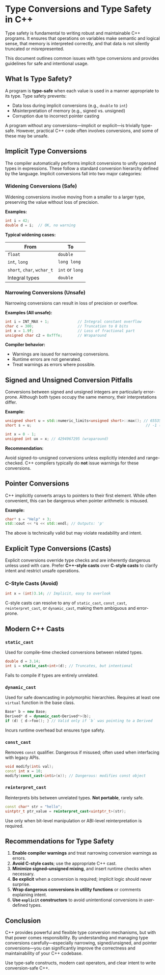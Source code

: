 # Type Conversions and Type Safety in C++

Type safety is fundamental to writing robust and maintainable C++ programs. It ensures that operations on variables make semantic and logical sense, that memory is interpreted correctly, and that data is not silently truncated or misrepresented.

This document outlines common issues with type conversions and provides guidelines for safe and intentional usage.

## What Is Type Safety?

A program is **type-safe** when each value is used in a manner appropriate to its type. Type safety prevents:

- Data loss during implicit conversions (e.g., `double` to `int`)
- Misinterpretation of memory (e.g., signed vs. unsigned)
- Corruption due to incorrect pointer casting

A program without any conversions—implicit or explicit—is trivially type-safe. However, practical C++ code often involves conversions, and some of these may be unsafe.

## Implicit Type Conversions

The compiler automatically performs implicit conversions to unify operand types in expressions. These follow a standard conversion hierarchy defined by the language. Implicit conversions fall into two major categories:

### Widening Conversions (Safe)

Widening conversions involve moving from a smaller to a larger type, preserving the value without loss of precision.

**Examples:**

```cpp
int i = 42;
double d = i;  // OK, no warning
```

**Typical widening cases:**

| From                       | To              |
| -------------------------- | --------------- |
| `float`                    | `double`        |
| `int`, `long`              | `long long`     |
| `short`, `char`, `wchar_t` | `int` or `long` |
| Integral types             | `double`        |

### Narrowing Conversions (Unsafe)

Narrowing conversions can result in loss of precision or overflow.

**Examples (All unsafe):**

```cpp
int i = INT_MAX + 1;             // Integral constant overflow
char c = 300;                    // Truncation to 8 bits
int x = 1.9f;                    // Loss of fractional part
unsigned char c2 = 0xfffe;       // Wraparound
```

**Compiler behavior:**

- Warnings are issued for narrowing conversions.
- Runtime errors are not generated.
- Treat warnings as errors where possible.

## Signed and Unsigned Conversion Pitfalls

Conversions between signed and unsigned integers are particularly error-prone. Although both types occupy the same memory, their interpretations differ.

**Example:**

```cpp
unsigned short u = std::numeric_limits<unsigned short>::max(); // 65535
short s = u;                                                    // -1 (reinterpreted)

int x = 0 - 1;
unsigned int ux = x; // 4294967295 (wraparound)
```

**Recommendation:**

Avoid signed-to-unsigned conversions unless explicitly intended and range-checked. C++ compilers typically do **not** issue warnings for these conversions.

## Pointer Conversions

C++ implicitly converts arrays to pointers to their first element. While often convenient, this can be dangerous when pointer arithmetic is misused.

**Example:**

```cpp
char* s = "Help" + 3;
std::cout << *s << std::endl; // Outputs: 'p'
```

The above is technically valid but may violate readability and intent.

## Explicit Type Conversions (Casts)

Explicit conversions override type checks and are inherently dangerous unless used with care. Prefer **C++-style casts** over **C-style casts** to clarify intent and restrict unsafe operations.

### C-Style Casts (Avoid)

```cpp
int x = (int)3.14; // Implicit, easy to overlook
```

C-style casts can resolve to any of `static_cast`, `const_cast`, `reinterpret_cast`, or `dynamic_cast`, making them ambiguous and error-prone.

## Modern C++ Casts

### `static_cast`

Used for compile-time checked conversions between related types.

```cpp
double d = 3.14;
int i = static_cast<int>(d); // Truncates, but intentional
```

Fails to compile if types are entirely unrelated.

### `dynamic_cast`

Used for safe downcasting in polymorphic hierarchies. Requires at least one `virtual` function in the base class.

```cpp
Base* b = new Base;
Derived* d = dynamic_cast<Derived*>(b);
if (d) { d->foo(); } // Valid only if `b` was pointing to a Derived
```

Incurs runtime overhead but ensures type safety.

### `const_cast`

Removes `const` qualifier. Dangerous if misused; often used when interfacing with legacy APIs.

```cpp
void modify(int& val);
const int x = 10;
modify(const_cast<int&>(x)); // Dangerous: modifies const object
```

### `reinterpret_cast`

Reinterprets bits between unrelated types. **Not portable**, rarely safe.

```cpp
const char* str = "hello";
uintptr_t ptr_value = reinterpret_cast<uintptr_t>(str);
```

Use only when bit-level manipulation or ABI-level reinterpretation is required.

## Recommendations for Type Safety

1. **Enable compiler warnings** and treat narrowing conversion warnings as errors.
2. **Avoid C-style casts**; use the appropriate C++ cast.
3. **Minimize signed–unsigned mixing**, and insert runtime checks when necessary.
4. **Be explicit** when a conversion is required; implicit logic should never surprise.
5. **Wrap dangerous conversions in utility functions** or comments explaining intent.
6. **Use `explicit` constructors** to avoid unintentional conversions in user-defined types.

## Conclusion

C++ provides powerful and flexible type conversion mechanisms, but with that power comes responsibility. By understanding and managing type conversions carefully—especially narrowing, signed/unsigned, and pointer conversions—you can significantly improve the correctness and maintainability of your C++ codebase.

Use type-safe constructs, modern cast operators, and clear intent to write conversion-safe C++.
